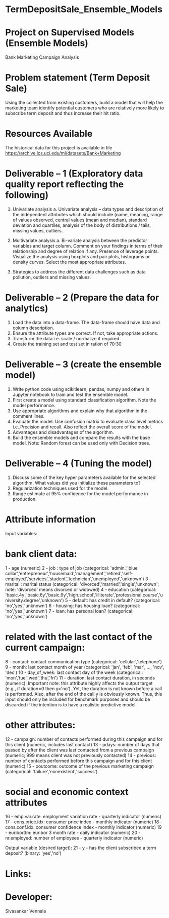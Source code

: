 # TermDepositSale_Ensemble_Models
# Project on Supervised Models (Ensemble Models)
Bank Marketing Campaign Analysis

# Problem statement (Term Deposit Sale)
Using the collected from existing customers, build a model that will help the marketing team identify potential customers who are relatively more likely to subscribe term deposit and thus increase their hit ratio. 

# Resources Available
The historical data for this project is available in file
https://archive.ics.uci.edu/ml/datasets/Bank+Marketing

# Deliverable – 1 (Exploratory data quality report reflecting the following)
1.	Univariate analysis
a.	Univariate analysis – data types and description of the independent attributes which should include (name, meaning, range of values observed, central values (mean and median), standard deviation and quartiles, analysis of the body of distributions / tails, missing values, outliers.

2.	Multivariate analysis
a.	Bi-variate analysis between the predictor variables and target column. Comment on your findings in terms of their relationship and degree of relation if any. Presence of leverage points. Visualize the analysis using boxplots and pair plots, histograms or density curves. Select the most appropriate attributes. 

3.	Strategies to address the different data challenges such as data pollution, outliers and missing values. 

# Deliverable – 2 (Prepare the data for analytics)
1.	Load the data into a data-frame. The data-frame should have data and column description.
2.	Ensure the attribute types are correct. If not, take appropriate actions.
3.	Transform the data i.e. scale / normalize if required
4.	Create the training set and test set in ration of 70:30

# Deliverable – 3 (create the ensemble model)
1.	Write python code using scikitlearn, pandas, numpy and others in Jupyter notebook to train and test the ensemble model.
2.	First create a model using standard classification algorithm. Note the model performance.
3.	Use appropriate algorithms and explain why that algorithm in the comment lines.
4.	Evaluate the model. Use confusion matrix to evaluate class level metrics i.e..Precision and recall. Also reflect the overall score of the model.
5.	Advantages and disadvantages of the algorithm.
6.	Build the ensemble models and compare the results with the base model. Note: Random forest can be used only with Decision trees. 

# Deliverable – 4 (Tuning the model)
1.	Discuss some of the key hyper parameters available for the selected algorithm. What values did you initialize these parameters to?
2.	Regularization techniques used for the model.
3.	Range estimate at 95% confidence for the model performance in production. 

# Attribute information
Input variables:
# bank client data:
1 - age (numeric)
2 - job : type of job (categorical: 'admin.','blue collar','entrepreneur','housemaid','management','retired','self-employed','services','student','technician','unemployed','unknown')
3 - marital : marital status (categorical: 'divorced','married','single','unknown'; note: 'divorced' means divorced or widowed)
4 - education (categorical: 'basic.4y','basic.6y','basic.9y','high.school','illiterate','professional.course','university.degree','unknown')
5 - default: has credit in default? (categorical: 'no','yes','unknown')
6 - housing: has housing loan? (categorical: 'no','yes','unknown')
7 - loan: has personal loan? (categorical: 'no','yes','unknown')
# related with the last contact of the current campaign:
8 - contact: contact communication type (categorical: 'cellular','telephone') 
9 - month: last contact month of year (categorical: 'jan', 'feb', 'mar', ..., 'nov', 'dec')
10 - day_of_week: last contact day of the week (categorical: 'mon','tue','wed','thu','fri')
11 - duration: last contact duration, in seconds (numeric). Important note: this attribute highly affects the output target (e.g., if duration=0 then y='no'). Yet, the duration is not known before a call is performed. Also, after the end of the call y is obviously known. Thus, this input should only be included for benchmark purposes and should be discarded if the intention is to have a realistic predictive model.
# other attributes:
12 - campaign: number of contacts performed during this campaign and for this client (numeric, includes last contact)
13 - pdays: number of days that passed by after the client was last contacted from a previous campaign (numeric; 999 means client was not previously contacted)
14 - previous: number of contacts performed before this campaign and for this client (numeric)
15 - poutcome: outcome of the previous marketing campaign (categorical: 'failure','nonexistent','success')
# social and economic context attributes
16 - emp.var.rate: employment variation rate - quarterly indicator (numeric)
17 - cons.price.idx: consumer price index - monthly indicator (numeric) 
18 - cons.conf.idx: consumer confidence index - monthly indicator (numeric) 
19 - euribor3m: euribor 3 month rate - daily indicator (numeric)
20 - nr.employed: number of employees - quarterly indicator (numeric)

Output variable (desired target):
21 - y - has the client subscribed a term deposit? (binary: 'yes','no')

# Links:


# Developer:
Sivasankar Vennala
